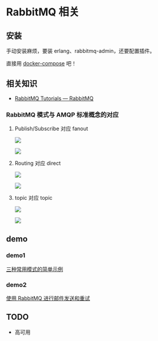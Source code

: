 # RabbitMQ 相关

## 安装

手动安装麻烦，要装 erlang、rabbitmq-admin，还要配置插件。

直接用 [docker-compose](https://docs.bolitao.xyz/Dev/Docker/compose%20conf/rabbitmq/) 吧！

## 相关知识

- [RabbitMQ Tutorials — RabbitMQ](https://www.rabbitmq.com/getstarted.html)

### RabbitMQ 模式与 AMQP 标准概念的对应

1. Publish/Subscribe 对应 fanout

    ![](https://cdn.jsdelivr.net/gh/bolitao/PicRepository/img/20210307121741.png)

    ![](https://cdn.jsdelivr.net/gh/bolitao/PicRepository/img/20210307121717.png)

2. Routing 对应 direct

    ![](https://cdn.jsdelivr.net/gh/bolitao/PicRepository/img/20210307122154.png)

    ![](https://cdn.jsdelivr.net/gh/bolitao/PicRepository/img/20210307121830.png)

1. topic 对应 topic

    ![](https://cdn.jsdelivr.net/gh/bolitao/PicRepository/img/20210307122222.png)

    ![](https://cdn.jsdelivr.net/gh/bolitao/PicRepository/img/20210307121843.png)

## demo

### demo1

[三种常用模式的简单示例](https://github.com/bolitao/simpmqdemo)

### demo2

[使用 RabbitMQ 进行邮件发送和重试](https://github.com/bolitao/mqdemo)

## TODO

- 高可用 <!--TODO-->

